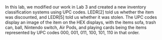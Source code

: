 In this lab, we modified our work in Lab 3 and created a new inventory classification systems using UPC codes. LEDR[2] told us whether the item
was discounted, and LEDR[5] told us whether it was stolen. The UPC codes display an image of the item on the HEX displays, with the items sofa, trash can,
ball, Nintendo switch, Air Pods, and playing cards being the items represented by UPC codes 000, 001, 011, 100, 101, 110 in that order.
